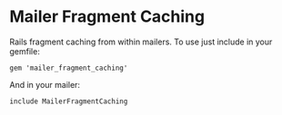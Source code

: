 Mailer Fragment Caching
=======================

Rails fragment caching from within mailers. To use just include in your gemfile:

`gem 'mailer_fragment_caching'`

And in your mailer:

`include MailerFragmentCaching`